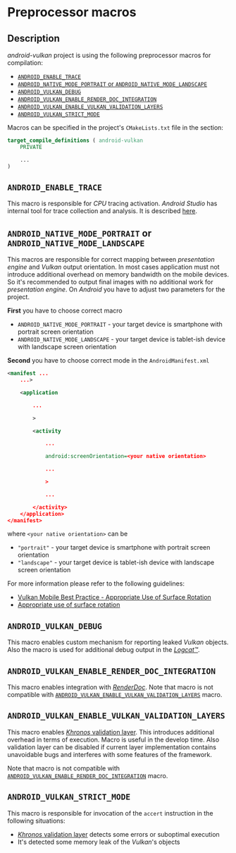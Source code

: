 # Preprocessor macros

## Description

_android-vulkan_ project is using the following preprocessor macros for compilation:

* [`ANDROID_ENABLE_TRACE`](#macro-android-enable-trace)
* [`ANDROID_NATIVE_MODE_PORTRAIT` or `ANDROID_NATIVE_MODE_LANDSCAPE`](#macro-android-native-mode)
* [`ANDROID_VULKAN_DEBUG`](#macro-android-vulkan-debug)
* [`ANDROID_VULKAN_ENABLE_RENDER_DOC_INTEGRATION`](#macro-android-vulkan-enable-render-doc-integration)
* [`ANDROID_VULKAN_ENABLE_VULKAN_VALIDATION_LAYERS`](#macro-android-vulkan-enable-vulkan-validation-layers)
* [`ANDROID_VULKAN_STRICT_MODE`](#macro-android-vulkan-strict-mode)

Macros can be specified in the project's `CMakeLists.txt` file in the section:

```cmake
target_compile_definitions ( android-vulkan
    PRIVATE

    ...
)
```

## <a id="macro-android-enable-trace">`ANDROID_ENABLE_TRACE`</a>

This macro is responsible for _CPU_ tracing activation. _Android Studio_ has internal tool for trace collection and analysis. It is described [here](https://developer.android.com/studio/profile/record-traces).

## <a id="macro-android-native-mode">`ANDROID_NATIVE_MODE_PORTRAIT` or `ANDROID_NATIVE_MODE_LANDSCAPE`</a>

This macros are responsible for correct mapping between _presentation engine_ and _Vulkan_ output orientation. In most cases application must not introduce additional overhead on memory bandwidth on the mobile devices. So it's recommended to output final images with no additional work for _presentation engine_. On _Android_ you have to adjust two parameters for the project.

**First** you have to choose correct macro

* `ANDROID_NATIVE_MODE_PORTRAIT` - your target device is smartphone with portrait screen orientation
* `ANDROID_NATIVE_MODE_LANDSCAPE` - your target device is tablet-ish device with landscape screen orientation

**Second** you have to choose correct mode in the `AndroidManifest.xml`

```xml
<manifest ...
    ...>

    <application

        ...

        >

        <activity

            ...

            android:screenOrientation=<your native orientation>

            ...

            >

            ...

        </activity>
    </application>
</manifest>
```

where `<your native orientation>` can be

* `"portrait"` - your target device is smartphone with portrait screen orientation
* `"landscape"` - your target device is tablet-ish device with landscape screen orientation

For more information please refer to the following guidelines:

* [Vulkan Mobile Best Practice - Appropriate Use of Surface Rotation](https://community.arm.com/developer/tools-software/graphics/b/blog/posts/appropriate-use-of-surface-rotation)
* [Appropriate use of surface rotation](https://github.com/KhronosGroup/Vulkan-Samples/blob/master/samples/performance/surface_rotation/surface_rotation_tutorial.md)

## <a id="macro-android-vulkan-debug">`ANDROID_VULKAN_DEBUG`</a>

This macro enables custom mechanism for reporting leaked _Vulkan_ objects. Also the macro is used for additional debug output in the [_Logcat™_](logcat.md).

## <a id="macro-android-vulkan-enable-render-doc-integration">`ANDROID_VULKAN_ENABLE_RENDER_DOC_INTEGRATION`</a>

This macro enables integration with [_RenderDoc_](https://renderdoc.org/). Note that macro is not compatible with [`ANDROID_VULKAN_ENABLE_VULKAN_VALIDATION_LAYERS`](#macro-android-vulkan-enable-vulkan-validation-layers) macro.

## <a id="macro-android-vulkan-enable-vulkan-validation-layers">`ANDROID_VULKAN_ENABLE_VULKAN_VALIDATION_LAYERS`</a>

This macro enables [_Khronos_ validation layer](https://developer.android.com/ndk/guides/graphics/validation-layer#apk-containing-layers). This introduces additional overhead in terms of execution. Macro is useful in the develop time. Also validation layer can be disabled if current layer implementation contains unavoidable bugs and interferes with some features of the framework.

Note that macro is not compatible with [`ANDROID_VULKAN_ENABLE_RENDER_DOC_INTEGRATION`](#macro-android-vulkan-enable-vulkan-validation-layers) macro.

## <a id="macro-android-vulkan-strict-mode">`ANDROID_VULKAN_STRICT_MODE`</a>

This macro is responsible for invocation of the `accert` instruction in the following situations:

* [_Khronos_ validation layer](https://developer.android.com/ndk/guides/graphics/validation-layer#apk-containing-layers) detects some errors or suboptimal execution
* It's detected some memory leak of the _Vulkan_'s objects
